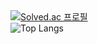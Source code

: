 <a href="https://solved.ac/xotjdk">
  <img src="http://mazassumnida.wtf/api/v2/generate_badge?boj=xotjdk" alt="Solved.ac 프로필" style="vertical-align: top; margin-right: 10px;" />
</a>
<div>
  <img src="https://github-readme-stats.vercel.app/api/top-langs/?username=Taeseong Kim" alt="Top Langs" style="vertical-align: top;" />
</div>
